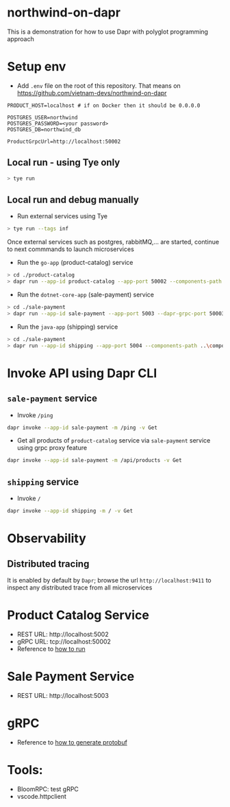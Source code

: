 # northwind-on-dapr
This is a demonstration for how to use Dapr with polyglot programming approach

# Setup env

- Add `.env` file on the root of this repository. That means on https://github.com/vietnam-devs/northwind-on-dapr

```
PRODUCT_HOST=localhost # if on Docker then it should be 0.0.0.0

POSTGRES_USER=northwind
POSTGRES_PASSWORD=<your password>
POSTGRES_DB=northwind_db

ProductGrpcUrl=http://localhost:50002
```
## Local run - using Tye only

```bash
> tye run
```
## Local run and debug manually

- Run external services using Tye
```bash
> tye run --tags inf
```
Once external services such as postgres, rabbitMQ,... are started, continue to next commmands to launch microservices
- Run the `go-app` (product-catalog) service
```bash
> cd ./product-catalog
> dapr run --app-id product-catalog --app-port 50002 --components-path ..\components\ --config ..\components\config.yaml -- go run .
```
- Run the `dotnet-core-app` (sale-payment) service
```bash
> cd ./sale-payment
> dapr run --app-id sale-payment --app-port 5003 --dapr-grpc-port 50003 --components-path ..\components\ --config ..\components\config.yaml -- dotnet watch run
```
- Run the `java-app` (shipping) service
```bash
> cd ./sale-payment
> dapr run --app-id shipping --app-port 5004 --components-path ..\components\ --config ..\components\config.yaml -- mvn spring-boot:run
```

# Invoke API using Dapr CLI
## `sale-payment` service
- Invoke `/ping`
```bash
dapr invoke --app-id sale-payment -m /ping -v Get
```
- Get all products of `product-catalog` service via `sale-payment` service using grpc proxy feature
```bash
dapr invoke --app-id sale-payment -m /api/products -v Get
```
## `shipping` service
- Invoke `/`
```bash
dapr invoke --app-id shipping -m / -v Get
```

# Observability
## Distributed tracing
It is enabled by default by `Dapr`; browse the url `http://localhost:9411` to inspect any distributed trace from all microservices

# Product Catalog Service

- REST URL: http://localhost:5002
- gRPC URL: tcp://localhost:50002
- Reference to [how to run](product-catalog/README.md)

# Sale Payment Service

- REST URL: http://localhost:5003

# gRPC

- Reference to [how to generate protobuf](proto/README.md)

# Tools:
- BloomRPC: test gRPC
- vscode.httpclient